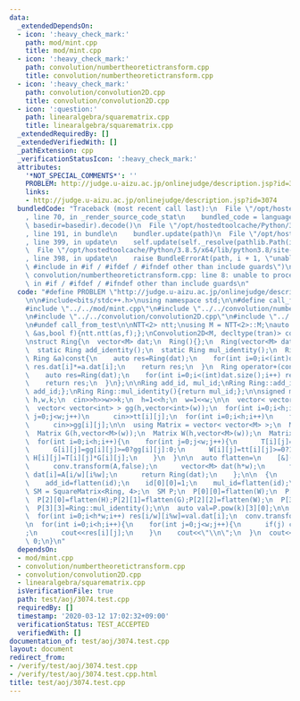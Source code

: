 ```yaml
---
data:
  _extendedDependsOn:
  - icon: ':heavy_check_mark:'
    path: mod/mint.cpp
    title: mod/mint.cpp
  - icon: ':heavy_check_mark:'
    path: convolution/numbertheoretictransform.cpp
    title: convolution/numbertheoretictransform.cpp
  - icon: ':heavy_check_mark:'
    path: convolution/convolution2D.cpp
    title: convolution/convolution2D.cpp
  - icon: ':question:'
    path: linearalgebra/squarematrix.cpp
    title: linearalgebra/squarematrix.cpp
  _extendedRequiredBy: []
  _extendedVerifiedWith: []
  _pathExtension: cpp
  _verificationStatusIcon: ':heavy_check_mark:'
  attributes:
    '*NOT_SPECIAL_COMMENTS*': ''
    PROBLEM: http://judge.u-aizu.ac.jp/onlinejudge/description.jsp?id=3074
    links:
    - http://judge.u-aizu.ac.jp/onlinejudge/description.jsp?id=3074
  bundledCode: "Traceback (most recent call last):\n  File \"/opt/hostedtoolcache/Python/3.8.5/x64/lib/python3.8/site-packages/onlinejudge_verify/documentation/build.py\"\
    , line 70, in _render_source_code_stat\n    bundled_code = language.bundle(stat.path,\
    \ basedir=basedir).decode()\n  File \"/opt/hostedtoolcache/Python/3.8.5/x64/lib/python3.8/site-packages/onlinejudge_verify/languages/cplusplus.py\"\
    , line 191, in bundle\n    bundler.update(path)\n  File \"/opt/hostedtoolcache/Python/3.8.5/x64/lib/python3.8/site-packages/onlinejudge_verify/languages/cplusplus_bundle.py\"\
    , line 399, in update\n    self.update(self._resolve(pathlib.Path(included), included_from=path))\n\
    \  File \"/opt/hostedtoolcache/Python/3.8.5/x64/lib/python3.8/site-packages/onlinejudge_verify/languages/cplusplus_bundle.py\"\
    , line 398, in update\n    raise BundleErrorAt(path, i + 1, \"unable to process\
    \ #include in #if / #ifdef / #ifndef other than include guards\")\nonlinejudge_verify.languages.cplusplus_bundle.BundleErrorAt:\
    \ convolution/numbertheoretictransform.cpp: line 8: unable to process #include\
    \ in #if / #ifdef / #ifndef other than include guards\n"
  code: "#define PROBLEM \"http://judge.u-aizu.ac.jp/onlinejudge/description.jsp?id=3074\"\
    \n\n#include<bits/stdc++.h>\nusing namespace std;\n\n#define call_from_test\n\
    #include \"../../mod/mint.cpp\"\n#include \"../../convolution/numbertheoretictransform.cpp\"\
    \n#include \"../../convolution/convolution2D.cpp\"\n#include \"../../linearalgebra/squarematrix.cpp\"\
    \n#undef call_from_test\n\nNTT<2> ntt;\nusing M = NTT<2>::M;\nauto tran=[](auto\
    \ &as,bool f){ntt.ntt(as,f);};\nConvolution2D<M, decltype(tran)> conv(tran);\n\
    \nstruct Ring{\n  vector<M> dat;\n  Ring(){};\n  Ring(vector<M> dat):dat(dat){};\n\
    \  static Ring add_identity();\n  static Ring mul_identity();\n  Ring operator*(const\
    \ Ring &a)const{\n    auto res=Ring(dat);\n    for(int i=0;i<(int)dat.size();i++)\
    \ res.dat[i]*=a.dat[i];\n    return res;\n  }\n  Ring operator+(const Ring &a)const{\n\
    \    auto res=Ring(dat);\n    for(int i=0;i<(int)dat.size();i++) res.dat[i]+=a.dat[i];\n\
    \    return res;\n  }\n};\n\nRing add_id, mul_id;\nRing Ring::add_identity(){return\
    \ add_id;};\nRing Ring::mul_identity(){return mul_id;};\n\nsigned main(){\n  int\
    \ h,w,k;\n  cin>>h>>w>>k;\n  h=1<<h;\n  w=1<<w;\n\n  vector< vector<int> > tt(h,vector<int>(w));\n\
    \  vector< vector<int> > gg(h,vector<int>(w));\n  for(int i=0;i<h;i++)\n    for(int\
    \ j=0;j<w;j++)\n      cin>>tt[i][j];\n  for(int i=0;i<h;i++)\n    for(int j=0;j<w;j++)\n\
    \      cin>>gg[i][j];\n\n  using Matrix = vector< vector<M> >;\n  Matrix T(h,vector<M>(w));\n\
    \  Matrix G(h,vector<M>(w));\n  Matrix W(h,vector<M>(w));\n  Matrix H(h,vector<M>(w));\n\
    \  for(int i=0;i<h;i++){\n    for(int j=0;j<w;j++){\n      T[i][j]=tt[i][j]>=0?tt[i][j]:0;\n\
    \      G[i][j]=gg[i][j]>=0?gg[i][j]:0;\n      W[i][j]=tt[i][j]>=0?1:0;\n     \
    \ H[i][j]=T[i][j]*G[i][j];\n    }\n  }\n\n  auto flatten=\n    [&](Matrix A){\n\
    \      conv.transform(A,false);\n      vector<M> dat(h*w);\n      for(int i=0;i<h*w;i++)\
    \ dat[i]=A[i/w][i%w];\n      return Ring(dat);\n    };\n\n  {\n    Matrix id(h,vector<M>(w,M(0)));\n\
    \    add_id=flatten(id);\n    id[0][0]=1;\n    mul_id=flatten(id);\n  }\n\n  using\
    \ SM = SquareMatrix<Ring, 4>;\n  SM P;\n  P[0][0]=flatten(W);\n  P[1][0]=flatten(T);P[1][1]=flatten(W);\n\
    \  P[2][0]=flatten(H);P[2][1]=flatten(G);P[2][2]=flatten(W);\n  P[3][0]=flatten(H);P[3][1]=flatten(G);P[3][2]=flatten(W);\n\
    \  P[3][3]=Ring::mul_identity();\n\n  auto val=P.pow(k)[3][0];\n\n  Matrix res(h,vector<M>(w));\n\
    \  for(int i=0;i<h*w;i++) res[i/w][i%w]=val.dat[i];\n  conv.transform(res,true);\n\
    \n  for(int i=0;i<h;i++){\n    for(int j=0;j<w;j++){\n      if(j) cout<<\" \"\
    ;\n      cout<<res[i][j];\n    }\n    cout<<\"\\n\";\n  }\n  cout<<flush;\n  return\
    \ 0;\n}\n"
  dependsOn:
  - mod/mint.cpp
  - convolution/numbertheoretictransform.cpp
  - convolution/convolution2D.cpp
  - linearalgebra/squarematrix.cpp
  isVerificationFile: true
  path: test/aoj/3074.test.cpp
  requiredBy: []
  timestamp: '2020-03-12 17:02:32+09:00'
  verificationStatus: TEST_ACCEPTED
  verifiedWith: []
documentation_of: test/aoj/3074.test.cpp
layout: document
redirect_from:
- /verify/test/aoj/3074.test.cpp
- /verify/test/aoj/3074.test.cpp.html
title: test/aoj/3074.test.cpp
---
```

